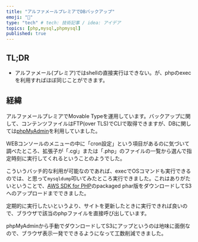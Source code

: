 ```yaml
---
title: "アルファメールプレミアでDBバックアップ"
emoji: "💭"
type: "tech" # tech: 技術記事 / idea: アイデア
topics: [php,mysql,phpmysql]
published: true
---
```


## TL;DR

* アルファメール(プレミア)ではshellの直接実行はできない。が、phpのexecを利用すればほぼ同じことができます。

## 経緯

アルファメールプレミアでMovable Typeを運用しています。バックアップに関して、コンテンツファイルはFTP(over TLS)でCLIで取得できますが、DBに関しては[phpMyAdmin](https://www.phpmyadmin.net/)を利用していました。

WEBコンソールのメニューの中に「cron設定」という項目があるのに気づいて調べたところ、拡張子が「.cgi」または「.php」のファイルの一覧から選んで指定時刻に実行してくれるということのようでした。

こういうバッチ的な利用が可能なのであれば、execでOSコマンドも実行できるのでは、と思って`mysqldump`叩いてみたところ実行できました。これはありがたいということで、[AWS SDK for PHP](https://docs.aws.amazon.com/sdk-for-php/v3/developer-guide/getting-started_installation.html)のpackaged phar版をダウンロードしてS3へのアップロードまでできました。

定期的に実行したいというより、サイトを更新したときに実行できれば良いので、ブラウザで該当のphpファイルを直接呼び出しています。

phpMyAdminから手動でダウンロードしてS3にアップというのは地味に面倒なので、ブラウザ表示一発でできるようになって工数削減できました。